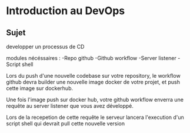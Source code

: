 # Introduction au DevOps

## Sujet 

developper un processus de CD 

modules nécéssaires :
-Repo github
-Github workflow
-Server listener
-Script shell

Lors du push d'une nouvelle codebase sur votre repository, le workflow github devra builder une nouvelle image docker de votre projet, et push cette image sur dockerhub.

Une fois l'image push sur docker hub, votre github workflow enverra une requête au server listener que vous avez développé.

Lors de la recepetion de cette requête le serveur lancera l'execution d'un script shell qui devrait pull cette nouvelle version 